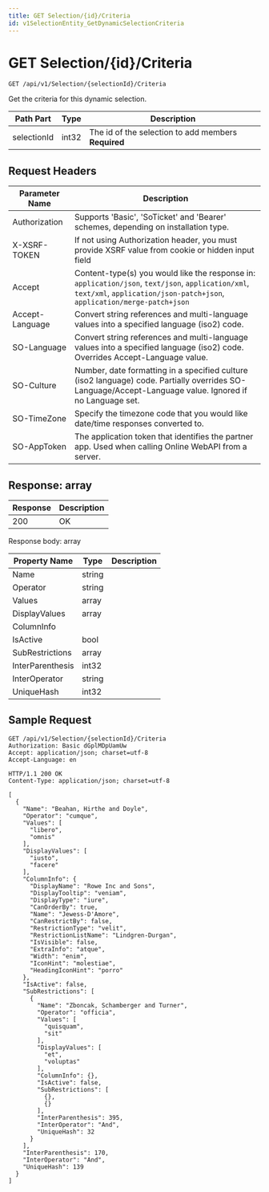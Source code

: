 ```yaml
---
title: GET Selection/{id}/Criteria
id: v1SelectionEntity_GetDynamicSelectionCriteria
---
```


# GET Selection/{id}/Criteria

```http
GET /api/v1/Selection/{selectionId}/Criteria
```

Get the criteria for this dynamic selection.






| Path Part | Type | Description |
|-----------|------|-------------|
| selectionId | int32 | The id of the selection to add members **Required** |



## Request Headers

| Parameter Name | Description |
|----------------|-------------|
| Authorization  | Supports 'Basic', 'SoTicket' and 'Bearer' schemes, depending on installation type. |
| X-XSRF-TOKEN   | If not using Authorization header, you must provide XSRF value from cookie or hidden input field |
| Accept         | Content-type(s) you would like the response in: `application/json`, `text/json`, `application/xml`, `text/xml`, `application/json-patch+json`, `application/merge-patch+json` |
| Accept-Language | Convert string references and multi-language values into a specified language (iso2) code. |
| SO-Language | Convert string references and multi-language values into a specified language (iso2) code. Overrides Accept-Language value. |
| SO-Culture | Number, date formatting in a specified culture (iso2 language) code. Partially overrides SO-Language/Accept-Language value. Ignored if no Language set. |
| SO-TimeZone | Specify the timezone code that you would like date/time responses converted to. |
| SO-AppToken | The application token that identifies the partner app. Used when calling Online WebAPI from a server. |


## Response: array



| Response | Description |
|----------------|-------------|
| 200 | OK |

Response body: array

| Property Name | Type |  Description |
|----------------|------|--------------|
| Name | string |  |
| Operator | string |  |
| Values | array |  |
| DisplayValues | array |  |
| ColumnInfo |  |  |
| IsActive | bool |  |
| SubRestrictions | array |  |
| InterParenthesis | int32 |  |
| InterOperator | string |  |
| UniqueHash | int32 |  |

## Sample Request

```http!
GET /api/v1/Selection/{selectionId}/Criteria
Authorization: Basic dGplMDpUamUw
Accept: application/json; charset=utf-8
Accept-Language: en
```

```http_
HTTP/1.1 200 OK
Content-Type: application/json; charset=utf-8

[
  {
    "Name": "Beahan, Hirthe and Doyle",
    "Operator": "cumque",
    "Values": [
      "libero",
      "omnis"
    ],
    "DisplayValues": [
      "iusto",
      "facere"
    ],
    "ColumnInfo": {
      "DisplayName": "Rowe Inc and Sons",
      "DisplayTooltip": "veniam",
      "DisplayType": "iure",
      "CanOrderBy": true,
      "Name": "Jewess-D'Amore",
      "CanRestrictBy": false,
      "RestrictionType": "velit",
      "RestrictionListName": "Lindgren-Durgan",
      "IsVisible": false,
      "ExtraInfo": "atque",
      "Width": "enim",
      "IconHint": "molestiae",
      "HeadingIconHint": "porro"
    },
    "IsActive": false,
    "SubRestrictions": [
      {
        "Name": "Zboncak, Schamberger and Turner",
        "Operator": "officia",
        "Values": [
          "quisquam",
          "sit"
        ],
        "DisplayValues": [
          "et",
          "voluptas"
        ],
        "ColumnInfo": {},
        "IsActive": false,
        "SubRestrictions": [
          {},
          {}
        ],
        "InterParenthesis": 395,
        "InterOperator": "And",
        "UniqueHash": 32
      }
    ],
    "InterParenthesis": 170,
    "InterOperator": "And",
    "UniqueHash": 139
  }
]
```